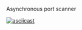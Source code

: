 Asynchronous port scanner

[![asciicast](https://asciinema.org/a/zTfUnwm5xW4YuEVTj1q4sIoDb.svg)](https://asciinema.org/a/zTfUnwm5xW4YuEVTj1q4sIoDb)
